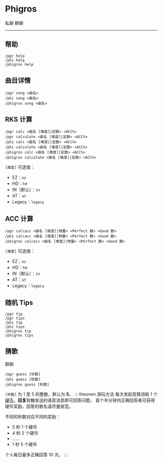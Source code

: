 # Phigros
<span class="span-friend">私聊</span>
<span class="span-group">群聊</span>

---

## 帮助
``` {1}
/pgr help
/phi help
/phigros help
```

## 曲目详情
``` {1}
/pgr song <曲名>
/phi song <曲名>
/phigros song <曲名>
```

## RKS 计算
``` {1}
/pgr calc <曲名 [难度]|定数> <ACC%>
/pgr calculate <曲名 [难度]|定数> <ACC%>
/phi calc <曲名 [难度]|定数> <ACC%>
/phi calculate <曲名 [难度]|定数> <ACC%>
/phigros calc <曲名 [难度]|定数> <ACC%>
/phigros calculate <曲名 [难度]|定数> <ACC%>
```
`[难度]` 可选值：
- EZ：`ez`
- HD：`hd`
- IN（默认）：`in`
- AT：`at`
- Legacy：`legacy`

## ACC 计算
``` {1}
/pgr calcacc <曲名 [难度]|物量> <Perfect 数> <Good 数>
/phi calcacc <曲名 [难度]|物量> <Perfect 数> <Good 数>
/phigros calcacc <曲名 [难度]|物量> <Perfect 数> <Good 数>
```
`[难度]` 可选值：
- EZ：`ez`
- HD：`hd`
- IN（默认）：`in`
- AT：`at`
- Legacy：`legacy`

## 随机 Tips
``` {1}
/pgr tip
/pgr tips
/phi tip
/phi tips
/phigros tip
/phigros tips
```

## 猜歌
<span class="span-group">群聊</span>
``` {1}
/pgr guess [秒数]
/phi guess [秒数]
/phigros guess [秒数]
```
`[秒数]` 为 1 至 5 的整数，默认为 **5**。
::: theorem 游玩方法
每次发起竞猜消耗 1 个[硬币](/coin/)。**回复**软糖发送的语音消息即可回答问题，
首个半分钟内正确回答者可获得硬币奖励，回答的歌名请尽量规范。

不同的秒数对应不同的奖励：
- 5 秒 1 个硬币
- 4 秒 2 个硬币
- ……
- 1 秒 5 个硬币

个人每日最多正确回答 10 次。
:::